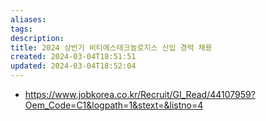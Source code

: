 ```yaml
---
aliases: 
tags: 
description:
title: 2024 상반기 비티에스테크놀로지스 신입 경력 채용
created: 2024-03-04T18:51:51
updated: 2024-03-04T18:52:04
---
```

- <https://www.jobkorea.co.kr/Recruit/GI_Read/44107959?Oem_Code=C1&logpath=1&stext=&listno=4>
